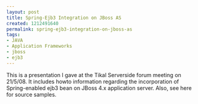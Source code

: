 ```yaml
---
layout: post
title: Spring-Ejb3 Integration on JBoss AS
created: 1212491640
permalink: spring-ejb3-integration-on-jboss-as
tags:
- JAVA
- Application Frameworks
- jboss
- ejb3
---
```

<p><span class="thmr_call"><span class="thmr_call">This is a presentation I gave at the Tikal Serverside forum meeting on 21/5/08. It includes howto information regarding the incorporation of Spring-enabled ejb3 bean on JBoss 4.x application server. Also, see here for source samples.</span></span></p>
